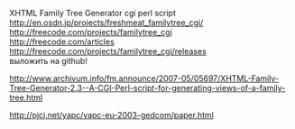XHTML Family Tree Generator cgi perl script  
http://en.osdn.jp/projects/freshmeat_familytree_cgi/  
http://freecode.com/projects/familytree_cgi  
http://freecode.com/articles  
http://freecode.com/projects/familytree_cgi/releases  
  выложить на github!  

  
http://www.archivum.info/fm.announce/2007-05/05697/XHTML-Family-Tree-Generator-2.3--A-CGI-Perl-script-for-generating-views-of-a-family-tree.html  


http://pjcj.net/yapc/yapc-eu-2003-gedcom/paper.html  
